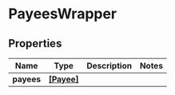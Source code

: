 # PayeesWrapper

## Properties
Name | Type | Description | Notes
------------ | ------------- | ------------- | -------------
**payees** | [**[Payee]**](Payee.md) |  | 


